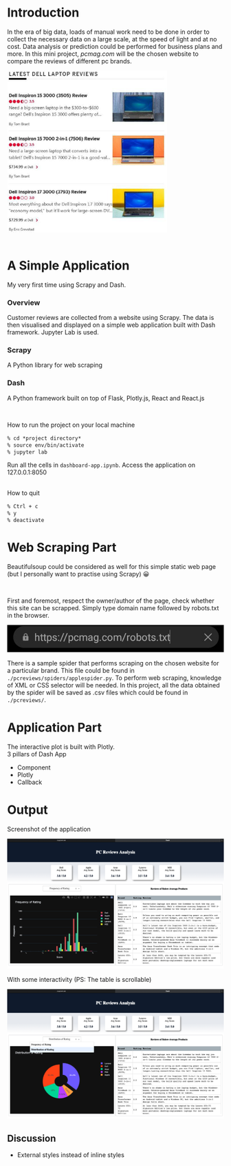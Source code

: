 # Introduction
In the era of big data, loads of manual work need to be done in order to collect the necessary data on a large scale, at the speed of light and at no cost. Data analysis or prediction could be performed for business plans and more. In this mini project, *pcmag.com* will be the chosen website to compare the reviews of different pc brands.

<img src="img/pcmag.PNG" > 

<br/>
<br/>

# A Simple Application
My very first time using Scrapy and Dash.

### Overview
Customer reviews are collected from a website using Scrapy. The data is then visualised and displayed on a simple web application built with Dash framework. Jupyter Lab is used.

### Scrapy
A Python library for web scraping

### Dash
A Python framework built on top of Flask, Plotly.js, React and React.js 

<br />

How to run the project on your local machine

```
% cd *project directory*
% source env/bin/activate
% jupyter lab
```

Run all the cells in `dashboard-app.ipynb`. Access the application on 127.0.0.1:8050 

<br />
How to quit

```
% Ctrl + c
% y
% deactivate
```

# Web Scraping Part
Beautifulsoup could be considered as well for this simple static web page (but I personally want to practise using Scrapy) 😀

<br/>

First and foremost, respect the owner/author of the page, check whether this site can be scrapped. Simply type domain name followed by robots.txt in the browser. <br/>

<img src="img/robots.jpeg" > 

There is a sample spider that performs scraping on the chosen website for a particular brand. This file could be found in `./pcreviews/spiders/applespider.py`. To perform web scraping, knowledge of XML or CSS selector will be needed. In this project, all the data obtained by the spider will be saved as .csv files which could be found in `./pcreviews/`. 



# Application Part
The interactive plot is built with Plotly. <br/>
3 pillars of Dash App
* Component
* Plotly
* Callback


# Output
Screenshot of the application <br/>

<img src="img/sample_img.png" width=800> 

With some interactivity (PS: The table is scrollable) <br/>

<img src="img/sample_img_ii.png" width=800> 

## Discussion
* External styles instead of inline styles

